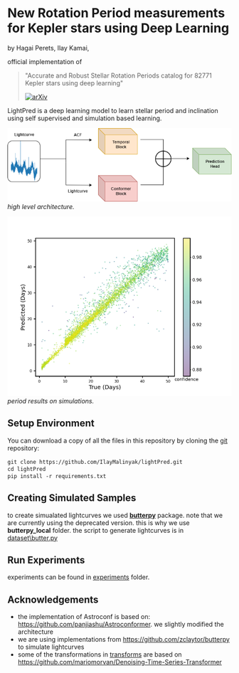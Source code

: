 # New Rotation Period measurements for Kepler stars using Deep Learning

by
Hagai Perets,
Ilay Kamai,

official implementation of
> "Accurate and Robust Stellar Rotation Periods catalog for 82771 Kepler stars using deep learning"
> 
> [![arXiv](https://img.shields.io/badge/arXiv-2407.06858-b31b1b.svg)](https://arxiv.org/abs/2407.06858)


LightPred is a deep learning model to learn stellar period and inclination
using self supervised and simulation based learning. 

![alt text](https://github.com/ilayMalinyak/lightPred/blob/master/images/lightPred.drawio.png?raw=true)
*high level architecture.*
> 
![alt text](https://github.com/ilayMalinyak/lightPred/blob/master/images/period_exp47_scatter.png?raw=true)
*period results on simulations.*

## Setup Environment

You can download a copy of all the files in this repository by cloning the
[git](https://git-scm.com/) repository:

    git clone https://github.com/IlayMalinyak/lightPred.git
    cd lightPred
    pip install -r requirements.txt

## Creating Simulated Samples
   to create simualated lightcurves we used **[butterpy](https://github.com/zclaytor/butterpy)** package.
note that we are currently using the deprecated version. this is why we use **butterpy_local** folder.
the script to generate lightcurves is in [dataset\butter.py](https://github.com/IlayMalinyak/lightPred/blob/master/dataset/butter.py)
## Run Experiments

experiments can be found in [experiments](https://github.com/IlayMalinyak/lightPred/tree/master/experiments)
folder.


## Acknowledgements

- the implementation of Astroconf is based on: https://github.com/panjiashu/Astroconformer. we slightly modified the architecture
- we are using implementations from https://github.com/zclaytor/butterpy to simulate lightcurves
- some of the transformations in [transforms](https://github.com/IlayMalinyak/lightPred/tree/master/transforms) are based on https://github.com/mariomorvan/Denoising-Time-Series-Transformer
